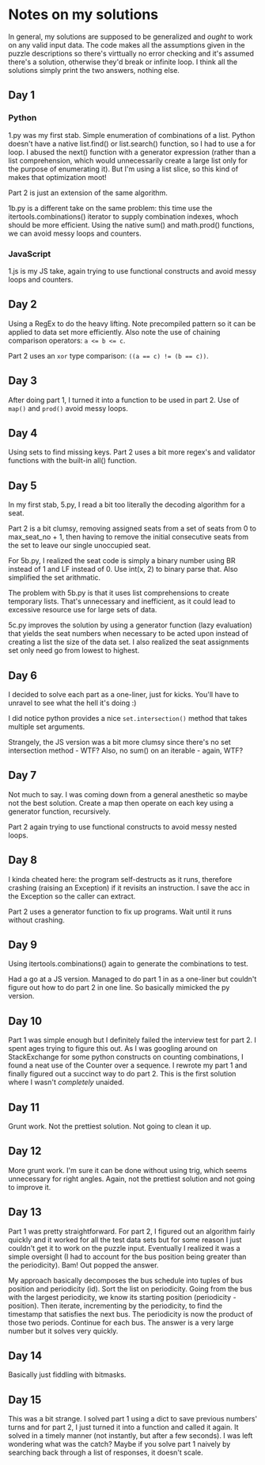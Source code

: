# Notes on my solutions

In general, my solutions are supposed to be generalized and <i>ought</i> to work on any valid input data. The code makes all the assumptions given in the puzzle descriptions so there's virttually no error checking and it's assumed there's a solution, otherwise they'd break or infinite loop. I think all the solutions simply print the two answers, nothing else.

## Day 1

### Python
1.py was my first stab. Simple enumeration of combinations of a list. Python doesn't have a native list.find() or list.search() function, so I had to use a for loop. I abused the next() function with a generator expression (rather than a list comprehension, which would unnecessarily create a large list only for the purpose of enumerating it). But I'm using a list slice, so this kind of makes that optimization moot!

Part 2 is just an extension of the same algorithm.

1b.py is a different take on the same problem: this time use the itertools.combinations() iterator to supply combination indexes, whoch should be more efficient. Using the native sum() and math.prod() functions, we can avoid messy loops and counters.

### JavaScript

1.js is my JS take, again trying to use functional constructs and avoid messy loops and counters.

## Day 2

Using a RegEx to do the heavy lifting. Note precompiled pattern so it can be applied to data set more efficiently.
Also note the use of chaining comparison operators: `a <= b <= c`.

Part 2 uses an `xor` type comparison: `((a == c) != (b == c))`.

## Day 3

After doing part 1, I turned it into a function to be used in part 2. Use of `map()` and `prod()` avoid messy loops.

## Day 4

Using sets to find missing keys. Part 2 uses a bit more regex's and validator functions with the built-in all() function.

## Day 5

In my first stab, 5.py, I read a bit too literally the decoding algorithm for a seat.

Part 2 is a bit clumsy, removing assigned seats from a set of seats from 0 to max_seat_no + 1, then having to remove the initial consecutive seats from the set to leave our single unoccupied seat.

For 5b.py, I realized the seat code is simply a binary number using BR instead of 1 and LF instead of 0. Use int(x, 2) to binary parse that. Also simplified the set arithmatic.

The problem with 5b.py is that it uses list comprehensions to create temporary lists. That's unnecessary and inefficient, as it could lead to excessive resource use for large sets of data.

5c.py improves the solution by using a generator function (lazy evaluation) that yields the seat numbers when necessary to be acted upon instead of creating a list the size of the data set. I also realized the seat assignments set only need go from lowest to highest.

## Day 6

I decided to solve each part as a one-liner, just for kicks. You'll have to unravel to see what the hell it's doing :)

I did notice python provides a nice `set.intersection()` method that takes multiple set arguments.

Strangely, the JS version was a bit more clumsy since there's no set intersection method - WTF? Also, no sum() on an iterable - again, WTF?

## Day 7

Not much to say. I was coming down from a general anesthetic so maybe not the best solution. Create a map then operate on each key using a generator function, recursively.

Part 2 again trying to use functional constructs to avoid messy nested loops.

## Day 8

I kinda cheated here: the program self-destructs as it runs, therefore crashing (raising an Exception) if it revisits an instruction. I save the acc in the Exception so the caller can extract.

Part 2 uses a generator function to fix up programs. Wait until it runs without crashing.

## Day 9

Using itertools.combinations() again to generate the combinations to test.

Had a go at a JS version. Managed to do part 1 in as a one-liner but couldn't figure out how to do part 2 in one line. So basically mimicked the py version.

## Day 10

Part 1 was simple enough but I definitely failed the interview test for part 2. I spent ages trying to figure this out. As I was googling around on StackExchange for some python constructs on counting combinations, I found a neat use of the Counter over a sequence. I rewrote my part 1 and finally figured out a succinct way to do part 2. This is the first solution where I wasn't *completely* unaided.

## Day 11

Grunt work. Not the prettiest solution. Not going to clean it up.

## Day 12

More grunt work. I'm sure it can be done without using trig, which seems unnecessary for right angles. Again, not the prettiest solution and not going to improve it.

## Day 13

Part 1 was pretty straightforward. For part 2, I figured out an algorithm fairly quickly and it worked for all the test data sets but for some reason I just couldn't get it to work on the puzzle input. Eventually I realized it was a simple oversight (I had to account for the bus position being greater than the periodicity). Bam! Out popped the answer.

My approach basically decomposes the bus schedule into tuples of bus position and periodicity (id). Sort the list on periodicity. Going from the bus with the largest periodicity, we know its starting position (periodicity - position). Then iterate, incrementing by the periodicity, to find the timestamp that satisfies the next bus. The periodicity is now the product of those two periods. Continue for each bus. The answer is a very large number but it solves very quickly.

## Day 14

Basically just fiddling with bitmasks.

## Day 15

This was a bit strange. I solved part 1 using a dict to save previous numbers' turns and for part 2, I just turned it into a function and called it again. It solved in a timely manner (not instantly, but after a few seconds). I was left wondering what was the catch? Maybe if you solve part 1 naively by searching back through a list of responses, it doesn't scale.
